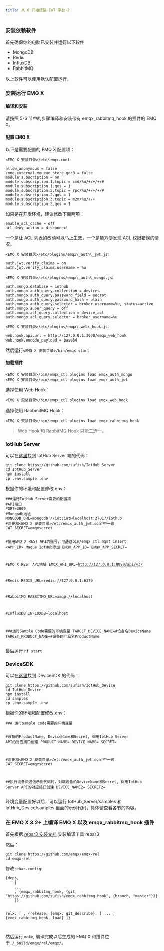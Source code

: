 ```yaml
---
title: 从 0 开始搭建 IoT 平台-2
---
```

<article id="topicContainer" class="column_content"><h2 class="topic_title"></h2><div><h3 id="">安装依赖软件</h3>
<p>首先确保你的电脑已安装并运行以下软件</p>
<ul>
<li>MongoDB</li>
<li>Redis</li>
<li>InfluxDB</li>
<li>RabbitMQ</li>
</ul>
<p>以上软件可以使用默认配置运行。</p>
<h3 id="emqx">安装运行 EMQ X</h3>
<h4 id="-1">编译和安装</h4>
<p>请按照 5-6 节中的步骤编译和安装带有 emqx_rabbitmq_hook 的插件的 EMQ X。</p>
<h4 id="emqx-1">配置 EMQ X</h4>
<p>以下是需要配置的 EMQ X 配置项：</p>
<p><code>&lt;EMQ X 安装目录&gt;/etc/emqx.conf</code>:</p>
<pre><code>allow_anonymous = false
zone.external.mqueue_store_qos0 = false
module.subscription = on
module.subscription.1.topic = cmd/%u/+/+/+/#
module.subscription.1.qos = 1
module.subscription.2.topic = rpc/%u/+/+/+/#
module.subscription.2.qos = 1
module.subscription.3.topic = m2m/%u/+/+
module.subscription.3.qos = 1
</code></pre>
<p>如果是在开发环境，建议修改下面两项：</p>
<pre><code>enable_acl_cache = off 
acl_deny_action = disconnect
</code></pre>
<p>一个是让 ACL 列表的改动可以马上生效，一个是能方便发现 ACL 权限错误的情况。</p>
<p><code>&lt;EMQ X 安装目录&gt;/etc/plugins/emqx\_auth\_jwt.js</code>:</p>
<pre><code>auth.jwt.verify_claims = on
auth.jwt.verify_claims.username = %u
</code></pre>
<p><code>&lt;EMQ X 安装目录&gt;/etc/plugins/emqx\_auth\_mongo.js</code>:</p>
<pre><code>auth.mongo.database = iothub
auth.mongo.auth_query.collection = devices
auth.mongo.auth_query.password_field = secret
auth.mongo.auth_query.password_hash = plain
auth.mongo.auth_query.selector = broker_username=%u, status=active
auth.mongo.super_query = off
auth.mongo.acl_query.collection = device_acl
auth.mongo.acl_query.selector = broker_username=%u
</code></pre>
<p><code>&lt;EMQ X 安装目录&gt;/etc/plugins/emqx\_web\_hook.js</code>:</p>
<pre><code>web.hook.api.url = http://127.0.0.1:3000/emqx_web_hook
web.hook.encode_payload = base64
</code></pre>
<p>然后运行<code>&lt;EMQ X 安装目录&gt;/bin/emqx start</code></p>
<h4 id="-2">加载插件</h4>
<pre><code>&lt;EMQ X 安装目录&gt;/bin/emqx_ctl plugins load emqx_auth_mongo
&lt;EMQ X 安装目录&gt;/bin/emqx_ctl plugins load emqx_auth_jwt
</code></pre>
<p>选择使用 Web Hook：</p>
<pre><code>&lt;EMQ X 安装目录&gt;/bin/emqx_ctl plugins load emqx_web_hook
</code></pre>
<p>选择使用 RabbmitMQ Hook：</p>
<pre><code>&lt;EMQ X 安装目录&gt;/bin/emqx_ctl plugins load emqx_rabbitmq_hook
</code></pre>
<blockquote>
  <p>Web Hook 和 RabbitMQ Hook 只能二选一。</p>
</blockquote>
<h3 id="iothubserver">IotHub Server</h3>
<p>可以在<a href="https://github.com/sufish/IotHub_Server">这里</a>找到 IotHub Server 端的代码：</p>
<pre><code>git clone https://github.com/sufish/IotHub_Server
cd IotHub_Server
npm install
cp .env.sample .env
</code></pre>
<p>根据你的环境和配置修改.env：</p>
<pre><code>###运行IotHub Server需要的配置项
#API端口
PORT=3000
#Mongodb地址
MONGODB_URL=mongodb://iot:iot@localhost:27017/iothub
#需要和&lt;EMQ X 安装目录&gt;/etc/emqx_auth_jwt.conf中一致
JWT_SECRET=emqxsecret

#使用EMQ X REST API的账号，可通过bin/emqx_ctl mgmt insert &lt;APP_ID&gt; Maque IotHub添加
EMQX_APP_ID=
EMQX_APP_SECRET=

#EMQ X REST API地址
EMQX_API_URL=http://127.0.0.1:8080/api/v3/

#Redis
REDIS_URL=redis://127.0.0.1:6379

#RabbitMQ
RABBITMQ_URL=amqp://localhost

#InfluxDB
INFLUXDB=localhost

###运行Sample Code需要的环境变量
TARGET_DEVICE_NAME=#设备名DeviceName
TARGET_PRODUCT_NAME=#设备的产品名ProductName
</code></pre>
<p>最后运行 <code>nf start</code></p>
<h3 id="devicesdk">DeviceSDK</h3>
<p>可以在<a href="https://github.com/sufish/IotHub_Device">这里</a>找到 DeviceSDK 的代码：</p>
<pre><code>git clone https://github.com/sufish/IotHub_Device
cd IotHub_Device
npm install
cd samples
cp .env.sample .env
</code></pre>
<p>根据你的环境和配置修改.env：</p>
<pre><code>### 运行sample code需要的环境变量

#设备的ProductName, DeviceName和Secret, 调用IotHub Server API的对应接口创建
PRODUCT_NAME=
DEVICE_NAME=
SECRET=

#需要和&lt;EMQ X 安装目录&gt;/etc/emqx_auth_jwt.conf中一致
JWT_SECRET=emqxsecret

##执行设备间通信示例代码时，对端设备的DeviceName和Secret, 调用IotHub Server API的对应接口创建
DEVICE_NAME2=
SECRET2=
</code></pre>
<p>环境变量配置好以后，可以运行 IotHub_Server/samples 和 IotHub_Device/samples 里面的示例代码，具体请查看各节的内容。</p>
<h3 id="emqx32emqxemqx_rabbitmq_hook">在 EMQ X 3.2+ 上编译 EMQ X 以及 emqx_rabbitmq_hook 插件</h3>
<p>首先根据 <a href="https://www.rebar3.org/docs/getting-started#section-installing-from-source">rebar3 安装文档</a> 安装编译工具 rebar3</p>
<p>然后：</p>
<pre><code>git clone https://github.com/emqx/emqx-rel
cd emqx-rel
</code></pre>
<p>修改<code>rebar.config</code>:</p>
<pre><code>{deps,
    [
    ...
    , {emqx_rabbitmq_hook, {git, "https://github.com/sufish/emqx_rabbitmq_hook", {branch, "master"}}}
    ]}.

relx,
    [ 
    , {release, {emqx, git_describe},
        [ ...
        , {emqx_rabbitmq_hook, load}
        ]}    
</code></pre>
<p>然后运行 <code>make</code>, 编译完成以后生成的 EMQ X 和插件位于<code>./_build/emqx/rel/emqx/</code>。</p></div></article>